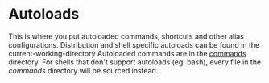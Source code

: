 # Autoloads
This is where you put autoloaded commands, shortcuts and other alias configurations.
Distribution and shell specific autoloads can be found in the current-working-directory
Autoloaded commands are in the [commands](./cmds) directory. For shells that don't support
autoloads (eg. bash), every file in the *commands* directory will be sourced instead.
